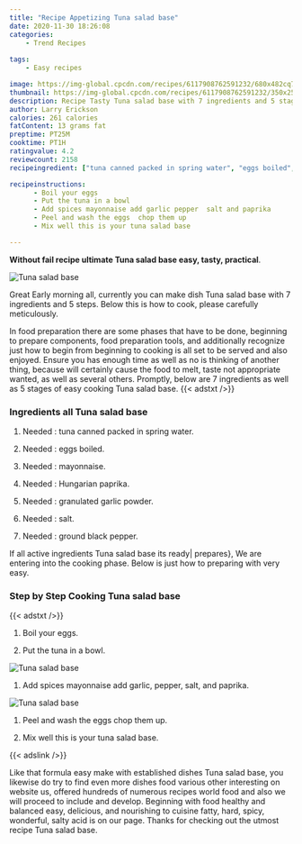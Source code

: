 ```yaml
---
title: "Recipe Appetizing Tuna salad base"
date: 2020-11-30 18:26:08
categories:
    - Trend Recipes
    
tags:
    - Easy recipes

image: https://img-global.cpcdn.com/recipes/6117908762591232/680x482cq70/tuna-salad-base-recipe-main-photo.jpg
thumbnail: https://img-global.cpcdn.com/recipes/6117908762591232/350x250cq70/tuna-salad-base-recipe-main-photo.jpg
description: Recipe Tasty Tuna salad base with 7 ingredients and 5 stages of easy cooking.
author: Larry Erickson
calories: 261 calories
fatContent: 13 grams fat
preptime: PT25M
cooktime: PT1H
ratingvalue: 4.2
reviewcount: 2158
recipeingredient: ["tuna canned packed in spring water", "eggs boiled", "mayonnaise", "Hungarian paprika", "granulated garlic powder", "salt", "ground black pepper"]

recipeinstructions: 
      - Boil your eggs 
      - Put the tuna in a bowl 
      - Add spices mayonnaise add garlic pepper  salt and paprika 
      - Peel and wash the eggs  chop them up 
      - Mix well this is your tuna salad base

---
```




**Without fail recipe ultimate Tuna salad base easy, tasty, practical**. 


![Tuna salad base](https://img-global.cpcdn.com/recipes/6117908762591232/680x482cq70/tuna-salad-base-recipe-main-photo.jpg "Tuna salad base")




Great Early morning all, currently you can make dish Tuna salad base with 7 ingredients and 5 steps. Below this is how to cook, please carefully meticulously.

In food preparation there are some phases that have to be done, beginning to prepare components, food preparation tools, and additionally recognize just how to begin from beginning to cooking is all set to be served and also enjoyed. Ensure you has enough time as well as no is thinking of another thing, because will certainly cause the food to melt, taste not appropriate wanted, as well as several others. Promptly, below are 7 ingredients as well as 5 stages of easy cooking Tuna salad base.
{{< adstxt />}}

### Ingredients all Tuna salad base


1. Needed  : tuna canned packed in spring water.

1. Needed  : eggs boiled.

1. Needed  : mayonnaise.

1. Needed  : Hungarian paprika.

1. Needed  : granulated garlic powder.

1. Needed  : salt.

1. Needed  : ground black pepper.



If all active ingredients Tuna salad base its ready| prepares}, We are entering into the cooking phase. Below is just how to preparing with very easy.

### Step by Step Cooking Tuna salad base

{{< adstxt />}}


1. Boil your eggs.



1. Put the tuna in a bowl.



![Tuna salad base](https://img-global.cpcdn.com/steps/4566334009507840/160x128cq70/tuna-salad-base-recipe-step-2-photo.jpg" "Tuna salad base")



1. Add spices mayonnaise add garlic, pepper,  salt, and paprika.



![Tuna salad base](https://img-global.cpcdn.com/steps/5902782440669184/160x128cq70/tuna-salad-base-recipe-step-3-photo.jpg" "Tuna salad base")



1. Peel and wash the eggs  chop them up.



1. Mix well this is your tuna salad base.





{{< adslink />}}

Like that formula easy make with established dishes Tuna salad base, you likewise do try to find even more dishes food various other interesting on website us, offered hundreds of numerous recipes world food and also we will proceed to include and develop. Beginning with food healthy and balanced easy, delicious, and nourishing to cuisine fatty, hard, spicy, wonderful, salty acid is on our page. Thanks for checking out the utmost recipe Tuna salad base.
